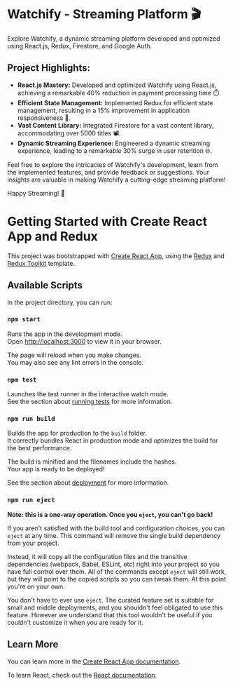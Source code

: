# Watchify - Streaming Platform 🎬

Explore Watchify, a dynamic streaming platform developed and optimized using React.js, Redux, Firestore, and Google Auth.

## Project Highlights:

- **React.js Mastery:** Developed and optimized Watchify using React.js, achieving a remarkable 40% reduction in payment processing time ⏱️.
- **Efficient State Management:** Implemented Redux for efficient state management, resulting in a 15% improvement in application responsiveness 🚀.
- **Vast Content Library:** Integrated Firestore for a vast content library, accommodating over 5000 titles 📽️.
- **Dynamic Streaming Experience:** Engineered a dynamic streaming experience, leading to a remarkable 30% surge in user retention 🌐.

Feel free to explore the intricacies of Watchify's development, learn from the implemented features, and provide feedback or suggestions. Your insights are valuable in making Watchify a cutting-edge streaming platform!

Happy Streaming! 🍿

# Getting Started with Create React App and Redux

This project was bootstrapped with [Create React App](https://github.com/facebook/create-react-app), using the [Redux](https://redux.js.org/) and [Redux Toolkit](https://redux-toolkit.js.org/) template.

## Available Scripts

In the project directory, you can run:

### `npm start`

Runs the app in the development mode.\
Open [http://localhost:3000](http://localhost:3000) to view it in your browser.

The page will reload when you make changes.\
You may also see any lint errors in the console.

### `npm test`

Launches the test runner in the interactive watch mode.\
See the section about [running tests](https://facebook.github.io/create-react-app/docs/running-tests) for more information.

### `npm run build`

Builds the app for production to the `build` folder.\
It correctly bundles React in production mode and optimizes the build for the best performance.

The build is minified and the filenames include the hashes.\
Your app is ready to be deployed!

See the section about [deployment](https://facebook.github.io/create-react-app/docs/deployment) for more information.

### `npm run eject`

**Note: this is a one-way operation. Once you `eject`, you can't go back!**

If you aren't satisfied with the build tool and configuration choices, you can `eject` at any time. This command will remove the single build dependency from your project.

Instead, it will copy all the configuration files and the transitive dependencies (webpack, Babel, ESLint, etc) right into your project so you have full control over them. All of the commands except `eject` will still work, but they will point to the copied scripts so you can tweak them. At this point you're on your own.

You don't have to ever use `eject`. The curated feature set is suitable for small and middle deployments, and you shouldn't feel obligated to use this feature. However we understand that this tool wouldn't be useful if you couldn't customize it when you are ready for it.

## Learn More

You can learn more in the [Create React App documentation](https://facebook.github.io/create-react-app/docs/getting-started).

To learn React, check out the [React documentation](https://reactjs.org/).
